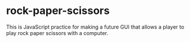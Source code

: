 # rock-paper-scissors

This is JavaScript practice for making a future GUI that allows a player to play rock paper scissors with a computer.
